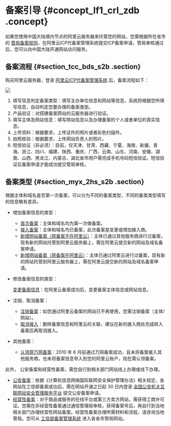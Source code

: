 # 备案引导 {#concept_lf1_crl_zdb .concept}

如果您使用中国大陆境内节点的阿里云服务器来托管您的网站，您需根据所在省市的 [管局备案规则](../../../../intl.zh-CN/管局规则/各地区管局备案规则.md)，在阿里云ICP代备案管理系统提交ICP备案申请。管局审核通过后，您可以向中国大陆开通网站访问服务。

## 备案流程 {#section_tcc_bds_s2b .section}

购买阿里云服务器，登录 [阿里云ICP代备案管理系统](https://beian.aliyun.com/) 后，备案流程如下：

![](http://static-aliyun-doc.oss-cn-hangzhou.aliyuncs.com/assets/img/14194/15433745989002_zh-CN.png)

1.  填写信息判定备案类型：填写主办单位信息和网站等信息，系统将根据您所填写信息，自动判定您要办理的备案类型。
2.  产品验证：对搭建备案网站的云服务器进行验证。
3.  填写主体及网站信息：填写网站信息以及办理备案的个人或者单位的真实信息。
4.  上传资料：根据要求，上传证件的照片或者彩色扫描件。
5.  拍照核验：根据要求，上传网站负责人的照片。
6.  短信验证（非必须）：目前，仅天津、甘肃、西藏、宁夏、海南、新疆、青海、浙江、四川、福建、陕西、重庆、广西、云南、山东、河南、安徽、湖南、山西、黑龙江、内蒙古、湖北省市用户需完成手机号码短信验证。短信验证后备案申请才能成功提交管局审核。

## 备案类型 {#section_myx_2hs_s2b .section}

根据主体和域名是否第一次备案，可以分为不同的备案类型，不同的备案类型填写的信息略有差异。

-   增加备案信息的类型：
    -   [首次备案](intl.zh-CN/备案流程/首次备案.md#)：主体和域名均为第一次做备案。
    -   [接入备案](intl.zh-CN/备案流程/接入备案.md#)：主体和域名均已备案，此次备案是变更或增加接入商。
    -   [新增网站备案（原备案不在阿里云）](intl.zh-CN/备案流程/新增网站（原备案不在阿里云）.md#)：主体已通过其他服务商进行过备案，现有新的网站托管到阿里云服务器上，需在阿里云提交新的网站及域名备案申请。
    -   [新增网站备案（原备案在阿里云）](intl.zh-CN/备案流程/新增网站（原备案在阿里云）.md#)：主体已通过阿里云进行过备案，现有新的网站托管到阿里云服务器上，需在阿里云提交新的网站及域名备案申请。
-   修改备案信息的类型：

    [变更备案信息](intl.zh-CN/备案流程/变更备案.md#)：在阿里云备案成功后，变更备案主体信息或网站信息。

-   注销、取消备案：
    -   [注销备案](intl.zh-CN/备案流程/注销备案.md#)：如您通过阿里云备案的网站已不再使用，您需注销备案（主体/网站）。
    -   [取消接入](intl.zh-CN/备案流程/取消接入.md)：删除备案信息和阿里云的关联，建议在新的接入商处完成转入备案后再取消接入。
-   其他备案：
    -   [认领原万网备案](intl.zh-CN/备案流程/认领原万网备案.md#)：2010 年 6 月前通过万网备案成功，且未将备案接入其他服务商，也未将备案信息导入到您的阿里云账户，现在需认领备案。

此外， 公安备案和经营性备案，需您自行到相关部门网站线上办理或线下办理。

-   [公安备案](../../../../intl.zh-CN/常见问题/公安备案.md#)：依据《计算机信息网络国际联网安全保护管理办法》相关规定，各网站在工信部备案成功后，需在网站开通之日起 30 日内登录 [全国公安机关互联网站安全管理服务平台](http://www.beian.gov.cn/portal/index) 提交公安备案申请。
-   [经营性备案](../../../../intl.zh-CN/常见问题/经营性备案.md#)：对于商品或服务的在线平台或第三方卖方网站，需获得工商许可证。您需在非经营性备案通过通信管理局审核，获得备案号后，再自行到当地相关部门办理经营性网站备案。经营性备案办理所需材料和流程，请咨询当地管局。您可从 [工信部备案管理系统](http://www.miitbeian.gov.cn) 进入各省市管局网站。

